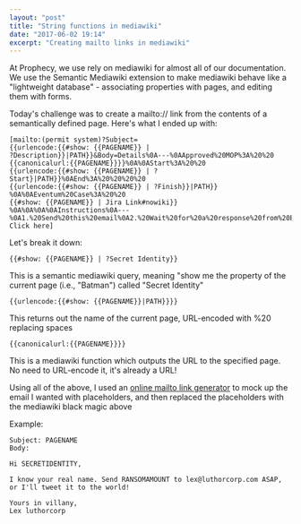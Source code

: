 ```yaml
---
layout: "post"
title: "String functions in mediawiki"
date: "2017-06-02 19:14"
excerpt: "Creating mailto links in mediawiki"
---
```

At Prophecy, we use rely on mediawiki for almost all of our documentation. We use the Semantic Mediawiki extension to make mediawiki behave like a "lightweight database" - associating properties with pages, and editing them with forms.

Today's challenge was to create a mailto:// link from the contents of a semantically defined page. Here's what I ended up with:

    [mailto:(permit system)?Subject=
    {{urlencode:{{#show: {{PAGENAME}} |
    ?Description}}|PATH}}&Body=Details%0A---%0AApproved%20MOP%3A%20%20
    {{canonicalurl:{{PAGENAME}}}}%0A%0AStart%3A%20%20
    {{urlencode:{{#show: {{PAGENAME}} | ?Start}|PATH}}%0AEnd%3A%20%20%20%20
    {{urlencode:{{#show: {{PAGENAME}} | ?Finish}}|PATH}}
    %0A%0AEventum%20Case%3A%20%20
    {{#show: {{PAGENAME}} | Jira Link#nowiki}}
    %0A%0A%0A%0AInstructions%0A---%0A1.%20Send%20this%20email%0A2.%20Wait%20for%20a%20response%20from%20Eventum%20to%20indicate%20the%20PTW%20has%20been%20created%0A3.%20Click%20the%20link%20in%20the%20email%20to%20the%20PTW%20case%2C%20and%20change%20the%20status%20to%20%22waiting%20approval%22%0A4.%20See%20approval%20from%20a%20PTW%20approver Click here]


Let's break it down:

    {{#show: {{PAGENAME}} | ?Secret Identity}}

This is a semantic mediawiki query, meaning "show me the property of the current page (i.e., "Batman") called "Secret Identity"

    {{urlencode:{{#show: {{PAGENAME}}|PATH}}}}

This returns out the name of the current page, URL-encoded with %20 replacing spaces

    {{canonicalurl:{{PAGENAME}}}}

This is a mediawiki function which outputs the URL to the specified page. No need to URL-encode it, it's already a URL!

Using all of the above, I used an [online mailto link generator](http://www.cha4mot.com/t_mailto.html) to mock up the email I wanted with placeholders, and then replaced the placeholders with the mediawiki black magic above

Example:

````
Subject: PAGENAME
Body:

Hi SECRETIDENTITY,

I know your real name. Send RANSOMAMOUNT to lex@luthorcorp.com ASAP,
or I'll tweet it to the world!

Yours in villany,
Lex luthorcorp
````
